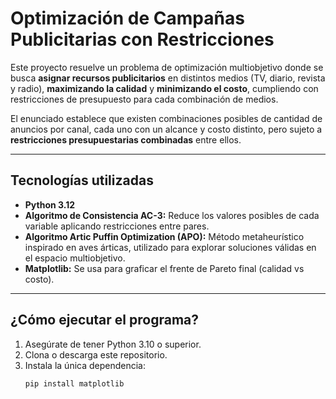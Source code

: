 # Optimización de Campañas Publicitarias con Restricciones

Este proyecto resuelve un problema de optimización multiobjetivo donde se busca **asignar recursos publicitarios** en distintos medios (TV, diario, revista y radio), **maximizando la calidad** y **minimizando el costo**, cumpliendo con restricciones de presupuesto para cada combinación de medios.

El enunciado establece que existen combinaciones posibles de cantidad de anuncios por canal, cada uno con un alcance y costo distinto, pero sujeto a **restricciones presupuestarias combinadas** entre ellos.

---

##  Tecnologías utilizadas

- **Python 3.12**
- **Algoritmo de Consistencia AC-3:** Reduce los valores posibles de cada variable aplicando restricciones entre pares.
- **Algoritmo Artic Puffin Optimization (APO):** Método metaheurístico inspirado en aves árticas, utilizado para explorar soluciones válidas en el espacio multiobjetivo.
- **Matplotlib:** Se usa para graficar el frente de Pareto final (calidad vs costo).

---

## ¿Cómo ejecutar el programa?

1. Asegúrate de tener Python 3.10 o superior.
2. Clona o descarga este repositorio.
3. Instala la única dependencia:
   ```bash
   pip install matplotlib
